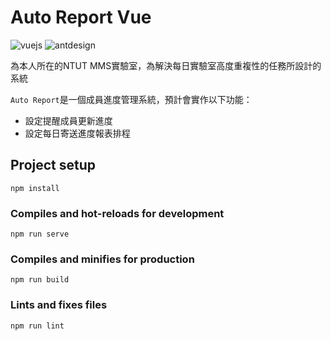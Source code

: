 # Auto Report Vue

![vuejs](https://img.shields.io/badge/Framework-Vue.js-4fc08d?logo=vue.js)
![antdesign](https://img.shields.io/badge/UI-Ant%20Design-0170fe?logo=antdesign)

為本人所在的NTUT MMS實驗室，為解決每日實驗室高度重複性的任務所設計的系統

`Auto Report`是一個成員進度管理系統，預計會實作以下功能：
- 設定提醒成員更新進度
- 設定每日寄送進度報表排程

## Project setup
```
npm install
```

### Compiles and hot-reloads for development
```
npm run serve
```

### Compiles and minifies for production
```
npm run build
```

### Lints and fixes files
```
npm run lint
```